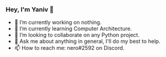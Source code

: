 ### Hey, I'm Yaniv 👋



- 🔭 I’m currently working on nothing.
- 🌱 I’m currently learning Computer Architecture.
- 👯 I’m looking to collaborate on any Python project.
- 💬 Ask me about anything in general, I'll do my best to help.
- 📫 How to reach me: nero#2592 on Discord.
